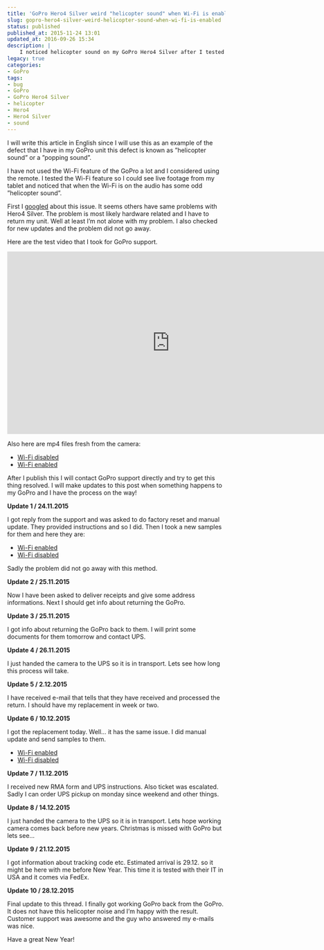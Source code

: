 ```yaml
---
title: 'GoPro Hero4 Silver weird "helicopter sound" when Wi-Fi is enabled'
slug: gopro-hero4-silver-weird-helicopter-sound-when-wi-fi-is-enabled
status: published
published_at: 2015-11-24 13:01
updated_at: 2016-09-26 15:34
description: |
    I noticed helicopter sound on my GoPro Hero4 Silver after I tested the wifi feature on the camera. This post follows what happens to my GoPro.
legacy: true
categories:
- GoPro
tags:
- bug
- GoPro
- GoPro Hero4 Silver
- helicopter
- Hero4
- Hero4 Silver
- sound
---
```


<p>I will write this article in English since I will use this as an example of the defect that I have in my GoPro unit this defect is known as &#8221;helicopter sound&#8221; or a &#8221;popping sound&#8221;.</p>
<p>I have not used the Wi-Fi feature of the GoPro a lot and I considered using the remote. I tested the Wi-Fi feature so I could see live footage from my tablet and noticed that when the Wi-Fi is on the audio has some odd &#8221;helicopter sound&#8221;.</p>
<p>First I <a href="http://lmgtfy.com/?q=hero+4+silver+sound+when+wifi" target="_blank">googled</a> about this issue. It seems others have same problems with Hero4 Silver. The problem is most likely hardware related and I have to return my unit. Well at least I&#8217;m not alone with my problem. I also checked for new updates and the problem did not go away.</p>
<p>Here are the test video that I took for GoPro support.</p>
<p><iframe loading="lazy" title="GoPro Hero4 Silver weird &quot;helicopter sound&quot; when Wi-Fi is enabled" width="750" height="422" src="https://www.youtube.com/embed/uUwB1xoqDm4?feature=oembed" frameborder="0" allow="accelerometer; autoplay; clipboard-write; encrypted-media; gyroscope; picture-in-picture" allowfullscreen></iframe></p>
<p>Also here are mp4 files fresh from the camera:</p>
<ul>
<li><a href="https://dl.dropboxusercontent.com/u/3438781/goprohelicopter/wifioff.MP4" target="_blank">Wi-Fi disabled</a></li>
<li><a href="https://dl.dropboxusercontent.com/u/3438781/goprohelicopter/wifion.MP4" target="_blank">Wi-Fi enabled</a></li>
</ul>
<p>After I publish this I will contact GoPro support directly and try to get this thing resolved. I will make updates to this post when something happens to my GoPro and I have the process on the way!</p>
<p><strong>Update 1 / 24.11.2015</strong></p>
<p>I got reply from the support and was asked to do factory reset and manual update. They provided instructions and so I did. Then I took a new samples for them and here they are:</p>
<ul>
<li><a href="https://dl.dropboxusercontent.com/u/3438781/goprohelicopter/wifion2.MP4" target="_blank">Wi-Fi enabled</a></li>
<li><a href="https://dl.dropboxusercontent.com/u/3438781/goprohelicopter/wifioff2.MP4" target="_blank">Wi-Fi disabled</a></li>
</ul>
<p>Sadly the problem did not go away with this method.</p>
<p><strong>Update 2 / 25.11.2015</strong></p>
<p>Now I have been asked to deliver receipts and give some address informations. Next I should get info about returning the GoPro.</p>
<p><strong>Update 3 / 25.11.2015</strong></p>
<p>I got info about returning the GoPro back to them. I will print some documents for them tomorrow and contact UPS.</p>
<p><strong>Update 4 / 26.11.2015</strong></p>
<p>I just handed the camera to the UPS so it is in transport. Lets see how long this process will take.</p>
<p><strong>Update 5 / 2.12.2015</strong></p>
<p>I have received e-mail that tells that they have received and processed the return. I should have my replacement in week or two.</p>
<p><strong>Update 6 / 10.12.2015</strong></p>
<p>I got the replacement today. Well&#8230; it has the same issue. I did manual update and send samples to them.</p>
<ul>
<li><a href="https://dl.dropboxusercontent.com/u/3438781/goprohelicopter/wifion3.MP4" target="_blank">Wi-Fi enabled</a></li>
<li><a href="https://dl.dropboxusercontent.com/u/3438781/goprohelicopter/wifioff3.MP4" target="_blank">Wi-Fi disabled</a></li>
</ul>
<p><strong>Update 7 / 11.12.2015</strong></p>
<p>I received new RMA form and UPS instructions. Also ticket was escalated. Sadly I can order UPS pickup on monday since weekend and other things.</p>
<p><strong>Update 8 / 14.12.2015</strong></p>
<p>I just handed the camera to the UPS so it is in transport. Lets hope working camera comes back before new years. Christmas is missed with GoPro but lets see&#8230;</p>
<p><strong>Update 9 / 21.12.2015</strong></p>
<p>I got information about tracking code etc. Estimated arrival is 29.12. so it might be here with me before New Year. This time it is tested with their IT in USA and it comes via FedEx.</p>
<p><strong>Update 10 / 28.12.2015</strong></p>
<p>Final update to this thread. I finally got working GoPro back from the GoPro. It does not have this helicopter noise and I&#8217;m happy with the result. Customer support was awesome and the guy who answered my e-mails was nice.</p>
<p>Have a great New Year!</p>
